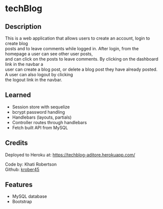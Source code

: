 # techBlog

## Description

This is a web application that allows users to create an account, login to create blog</br>
posts and to leave comments while logged in. After login, from the homepage a user can see other user posts,</br>
and can click on the posts to leave comments. By clicking on the dashboard link in the navbar a</br>
user can create a blog post, or delete a blog post they have already posted. A user can also logout by clicking</br>
the logout link in the navbar.</br>

## Learned

- Session store with sequelize
- bcrypt password handling
- Handlebars (layouts, partials)
- Controller routes through handlebars
- Fetch built API from MySQL

## Credits

Deployed to Heroku at: https://techblog-aditore.herokuapp.com/

Code by: Khati Robertson</br>
Github: [krober45](https://github.com/krober45)</br>

## Features

- MySQL database
- Bootstrap